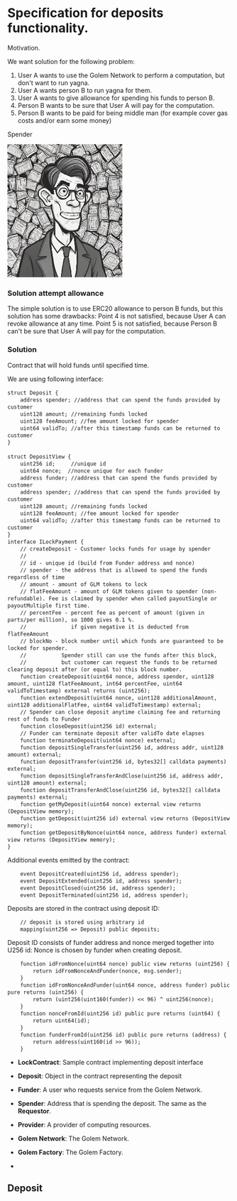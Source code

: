 # Specification for deposits functionality.

Motivation.

We want solution for the following problem:

1. User A wants to use the Golem Network to perform a computation, but don't want to run yagna.
2. User A wants person B to run yagna for them.
3. User A wants to give allowance for spending his funds to person B.
4. Person B wants to be sure that User A will pay for the computation.
5. Person B wants to be paid for being middle man (for example cover gas costs and/or earn some money)


Spender 

![spender](deposit_assets/spender300.webp)


### Solution attempt allowance

The simple solution is to use ERC20 allowance to person B funds, but this solution has some drawbacks:
Point 4 is not satisfied, because User A can revoke allowance at any time.
Point 5 is not satisfied, because Person B can't be sure that User A will pay for the computation.

### Solution 

Contract that will hold funds until specified time.

We are using following interface:

``` solidity
struct Deposit {
    address spender; //address that can spend the funds provided by customer
    uint128 amount; //remaining funds locked
    uint128 feeAmount; //fee amount locked for spender
    uint64 validTo; //after this timestamp funds can be returned to customer
}

struct DepositView {
    uint256 id;     //unique id
    uint64 nonce;  //nonce unique for each funder
    address funder; //address that can spend the funds provided by customer
    address spender; //address that can spend the funds provided by customer
    uint128 amount; //remaining funds locked
    uint128 feeAmount; //fee amount locked for spender
    uint64 validTo; //after this timestamp funds can be returned to customer
}
interface ILockPayment {
    // createDeposit - Customer locks funds for usage by spender
    //
    // id - unique id (build from Funder address and nonce)
    // spender - the address that is allowed to spend the funds regardless of time
    // amount - amount of GLM tokens to lock
    // flatFeeAmount - amount of GLM tokens given to spender (non-refundable). Fee is claimed by spender when called payoutSingle or payoutMultiple first time.
    // percentFee - percent fee as percent of amount (given in parts/per million), so 1000 gives 0.1 %.
    //              if given negative it is deducted from flatFeeAmount
    // blockNo - block number until which funds are guaranteed to be locked for spender.
    //           Spender still can use the funds after this block,
    //           but customer can request the funds to be returned clearing deposit after (or equal to) this block number.
    function createDeposit(uint64 nonce, address spender, uint128 amount, uint128 flatFeeAmount, int64 percentFee, uint64 validToTimestamp) external returns (uint256);
    function extendDeposit(uint64 nonce, uint128 additionalAmount, uint128 additionalFlatFee, uint64 validToTimestamp) external;
    // Spender can close deposit anytime claiming fee and returning rest of funds to Funder
    function closeDeposit(uint256 id) external;
    // Funder can terminate deposit after validTo date elapses
    function terminateDeposit(uint64 nonce) external;
    function depositSingleTransfer(uint256 id, address addr, uint128 amount) external;
    function depositTransfer(uint256 id, bytes32[] calldata payments) external;
    function depositSingleTransferAndClose(uint256 id, address addr, uint128 amount) external;
    function depositTransferAndClose(uint256 id, bytes32[] calldata payments) external;
    function getMyDeposit(uint64 nonce) external view returns (DepositView memory);
    function getDeposit(uint256 id) external view returns (DepositView memory);
    function getDepositByNonce(uint64 nonce, address funder) external view returns (DepositView memory);
}

```

Additional events emitted by the contract:

``` solidity
    event DepositCreated(uint256 id, address spender);
    event DepositExtended(uint256 id, address spender);
    event DepositClosed(uint256 id, address spender);
    event DepositTerminated(uint256 id, address spender);
```

Deposits are stored in the contract using deposit ID:
```solidity
    // deposit is stored using arbitrary id
    mapping(uint256 => Deposit) public deposits;
```

Deposit ID consists of funder address and nonce merged together into U256 id:
Nonce is chosen by funder when creating deposit.

```solidity
    function idFromNonce(uint64 nonce) public view returns (uint256) {
        return idFromNonceAndFunder(nonce, msg.sender);
    }
    function idFromNonceAndFunder(uint64 nonce, address funder) public pure returns (uint256) {
        return (uint256(uint160(funder)) << 96) ^ uint256(nonce);
    }
    function nonceFromId(uint256 id) public pure returns (uint64) {
        return uint64(id);
    }
    function funderFromId(uint256 id) public pure returns (address) {
        return address(uint160(id >> 96));
    }
```


- **LockContract**: Sample contract implementing deposit interface
- **Deposit**: Object in the contract representing the deposit
- **Funder**: A user who requests service from the Golem Network. 
- **Spender**: Address that is spending the deposit. The same as the **Requestor**.

- **Provider**: A provider of computing resources.
- **Golem Network**: The Golem Network.
- **Golem Factory**: The Golem Factory.
- 


## Deposit



